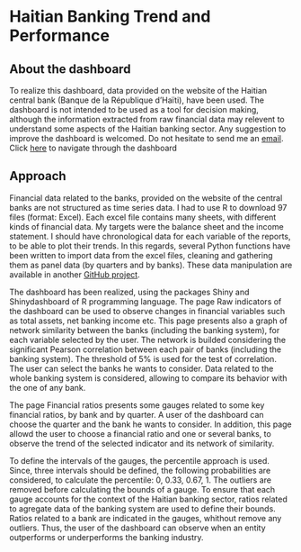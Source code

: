 Haitian Banking Trend and Performance
================

## About the dashboard

To realize this dashboard, data provided on the website of the Haitian
central bank (Banque de la République d’Haïti), have been used. The
dashboard is not intended to be used as a tool for decision making,
although the information extracted from raw financial data may relevent
to understand some aspects of the Haitian banking sector. Any suggestion
to improve the dashboard is welcomed. Do not hesitate to send me an
[email](mailto:raulin.cadet@uniq.edu.ht). Click
[here](https://cours.shinyapps.io/BanksHT_dashboard/) to navigate
through the dashboard

## Approach

Financial data related to the banks, provided on the website of the
central banks are not structured as time series data. I had to use R to
download 97 files (format: Excel). Each excel file contains many sheets,
with different kinds of financial data. My targets were the balance
sheet and the income statement. I should have chronological data for
each variable of the reports, to be able to plot their trends. In this
regards, several Python functions have been written to import data from
the excel files, cleaning and gathering them as panel data (by quarters
and by banks). These data manipulation are available in another [GitHub
project](https://github.com/raulincadet/BanksHT/).

The dashboard has been realized, using the packages Shiny and
Shinydashboard of R programming language. The page Raw indicators of the
dashboard can be used to observe changes in financial variables such as
total assets, net banking income etc. This page presents also a graph of
network similarity between the banks (including the banking system), for
each variable selected by the user. The network is builded considering
the significant Pearson correlation between each pair of banks
(including the banking system). The threshold of 5% is used for the test
of correlation. The user can select the banks he wants to consider. Data
related to the whole banking system is considered, allowing to compare
its behavior with the one of any bank.

The page Financial ratios presents some gauges related to some key
financial ratios, by bank and by quarter. A user of the dashboard can
choose the quarter and the bank he wants to consider. In addition, this
page allowd the user to choose a financial ratio and one or several
banks, to observe the trend of the selected indicator and its network of
similarity.

To define the intervals of the gauges, the percentile approach is used.
Since, three intervals should be defined, the following probabilities
are considered, to calculate the percentile: 0, 0.33, 0.67, 1. The
outliers are removed before calculating the bounds of a gauge. To ensure
that each gauge accounts for the context of the Haitian banking sector,
ratios related to agregate data of the banking system are used to define
their bounds. Ratios related to a bank are indicated in the gauges,
whithout remove any outliers. Thus, the user of the dashboard can
observe when an entity outperforms or underperforms the banking
industry.
